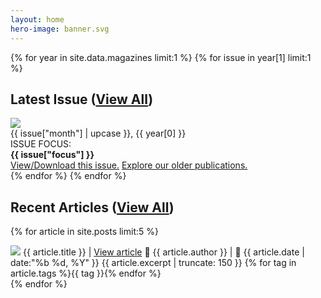 ```yaml
---
layout: home
hero-image: banner.svg
---
```


{% for year in site.data.magazines limit:1 %}
{% for issue in year[1] limit:1 %}
## Latest Issue ([View All](/issues))
<div id="latest-issue" markdown=1>
<img src="/assets/magazine-thumbnails/{{ issue["thumbnailFileName"] }}"/>
<div id="latest-issue-desc">
    <span>{{ issue["month"] | upcase }}, {{ year[0] }}</span>
    <div id="latest-issue-focus">
    ISSUE FOCUS:<br>
    <strong>{{ issue["focus"] }}</strong>
    </div>
    <a id="latest-issue-link" href="{{issue["fileName"]}}">View/Download this issue.</a>
    <a id="latest-issue-link" href="/issues">Explore our older publications.</a>
</div>
</div>
{% endfor %}
{% endfor %}

## Recent Articles ([View All](/articles))

{% for article in site.posts limit:5 %}
<div class="article-item" markdown=1>
<a href="{{ article.url }}"><img class="article-thumbnail" src="/assets/hero-images/{{article.hero-image}}"/></a>
<span class="article-item-details">
	<span> <span class="article-item-title">{{ article.title }} </span> | <a href="{{ article.url }}">View article</a></span>
	<span>󰙈 {{ article.author }} |  {{ article.date | date:"%b %d, %Y" }}</span>
	<span class="article-item-excerpt">{{ article.excerpt | truncate: 150 }}</span>
	<span class="article-item-tags">{% for tag in article.tags %}<span class="button">{{ tag }}</span>{% endfor %}</span>
</span>
</div>
{% endfor %}
